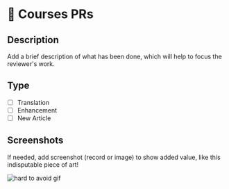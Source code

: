 # 🤘 Courses PRs

## Description

Add a brief description of what has been done, which will help to focus the reviewer's work.

## Type

- [ ] Translation
- [ ] Enhancement
- [ ] New Article

## Screenshots

If needed, add screenshot (record or image) to show added value, like this indisputable piece of art!

![hard to avoid gif](https://media1.giphy.com/media/5yLgocm86JXFSU8pgFq/giphy.gif?cid=ecf05e47mrwtgqnf5qc9oiqoa8ftyziqgyutwszl6cyzvdqz&rid=giphy.gif&ct=g)
